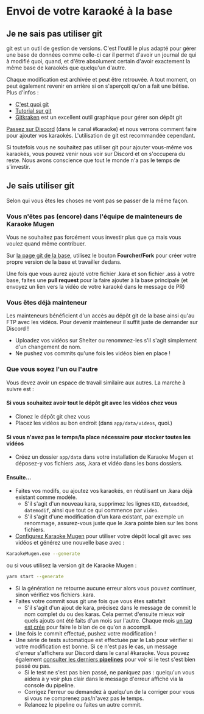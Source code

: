 # Envoi de votre karaoké à la base

## Je ne sais pas utiliser git

git est un outil de gestion de versions. C'est l'outil le plus adapté pour gérer une base de données comme celle-ci car il permet d'avoir un journal de qui à modifié quoi, quand, et d'être absolument certain d'avoir exactement la même base de karaokés que quelqu'un d'autre.

Chaque modification est archivée et peut être retrouvée. A tout moment, on peut également revenir en arrière si on s'aperçoit qu'on a fait une bétise. Plus d'infos :

- [C'est quoi git](http://putaindecode.io/fr/articles/git/)
- [Tutorial sur git](https://openclassrooms.com/courses/gerez-vos-codes-source-avec-git)
- [Gitkraken](http://www.gitkraken.com) est un excellent outil graphique pour gérer son dépôt git

[Passez sur Discord](https://discord.gg/a8dMYek) (dans le canal #karaoke) et nous verrons comment faire pour ajouter vos karaokés. L'utilisation de git est recommandée cependant.

Si toutefois vous ne souhaitez pas utiliser git pour ajouter vous-même vos karaokés, vous pouvez venir nous voir sur Discord et on s'occupera du reste. Nous avons conscience que tout le monde n'a pas le temps de s'investir.

## Je sais utiliser git

Selon qui vous êtes les choses ne vont pas se passer de la même façon.

### Vous n'êtes pas (encore) dans l'équipe de mainteneurs de Karaoke Mugen

Vous ne souhaitez pas forcément vous investir plus que ça mais vous voulez quand même contribuer.

Sur [la page git de la base](https://lab.shelter.moe/karaokemugen/karaokebase), utilisez le bouton **Fourcher/Fork** pour créer votre propre version de la base et travailler dedans.

Une fois que vous aurez ajouté votre fichier .kara et son fichier .ass à votre base, faites une **pull request** pour la faire ajouter à la base principale (et envoyez un lien vers la vidéo de votre karaoké dans le message de PR)

### Vous êtes déjà mainteneur

Les mainteneurs bénéficient d'un accès au dépôt git de la base ainsi qu'au FTP avec les vidéos. Pour devenir mainteneur il suffit juste de demander sur Discord !

- Uploadez vos vidéos sur Shelter ou renommez-les s'il s'agit simplement d'un changement de nom.
- Ne pushez vos commits qu'une fois les vidéos bien en place !

### Que vous soyez l'un ou l'autre

Vous devez avoir un espace de travail similaire aux autres. La marche à suivre est :

#### Si vous souhaitez avoir tout le dépôt git avec les vidéos chez vous 

- Clonez le dépôt git chez vous
- Placez les vidéos au bon endroit (dans `app/data/videos`, quoi.)

#### Si vous n'avez pas le temps/la place nécessaire pour stocker toutes les vidéos

- Créez un dossier `app/data` dans votre installation de Karaoke Mugen et déposez-y vos fichiers .ass, .kara et vidéo dans les bons dossiers.

#### Ensuite...

- Faites vos modifs, ou ajoutez vos karaokés, en réutilisant un .kara déjà existant comme modèle.
  - S'il s'agit d'un nouveau kara, supprimez les lignes `KID`, `dateadded`, `datemodif`, ainsi que tout ce qui commence par `video`.
  - S'il s'agit d'une modification d'un kara existant, par exemple un renommage, assurez-vous juste que le .kara pointe bien sur les bons fichiers.
- [Configurez Karaoke Mugen](http://mugen.karaokes.moe/docs/user-guide/configuration/) pour utiliser votre dépôt local git avec ses vidéos et générez une nouvelle base avec :

```sh
KaraokeMugen.exe --generate
```

ou si vous utilisez la version git de Karaoke Mugen :

```sh
yarn start --generate
```

- Si la génération ne retourne aucune erreur alors vous pouvez continuer, sinon vérifiez vos fichiers .kara.
- Faites votre commit sous git une fois que vous êtes satisfait
  - S'il s'agit d'un ajout de kara, précisez dans le message de commit le nom complet du ou des karas. Cela permet d'ensuite mieux voir quels ajouts ont été faits d'un mois sur l'autre. Chaque mois [un tag est crée](https://lab.shelter.moe/karaokemugen/karaokebase/tags) pour faire le bilan de ce qu'on a accompli.
- Une fois le commit effectué, pushez votre modification !
- Une série de tests automatique est effectuée par le Lab pour vérifier si votre modification est bonne. Si ce n'est pas le cas, un message d'erreur s'affichera sur Discord dans le canal #karaoke. Vous pouvez également [consulter les derniers **pipelines**](https://lab.shelter.moe/karaokemugen/karaokebase/pipelines) pour voir si le test s'est bien passé ou pas.
  - Si le test ne s'est pas bien passé, ne paniquez pas : quelqu'un vous aidera à y voir plus clair dans le message d'erreur affiché via la console du pipeline.
  - Corrigez l'erreur ou demandez à quelqu'un de la corriger pour vous si vous ne comprenez pas/n'avez pas le temps.
  - Relancez le pipeline ou faites un autre commit.
